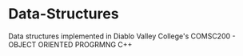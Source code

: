 # Data-Structures

Data structures implemented in Diablo Valley College's COMSC200 - OBJECT ORIENTED PROGRMNG C++
